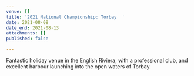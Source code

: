 ```yaml
---
venue: []
title: '2021 National Championship: Torbay  '
date: 2021-08-08
date_end: 2021-08-13
attachments: []
published: false

---
```

Fantastic holiday venue in the English Riviera, with a professional club, and excellent harbour launching into the open waters of Torbay.